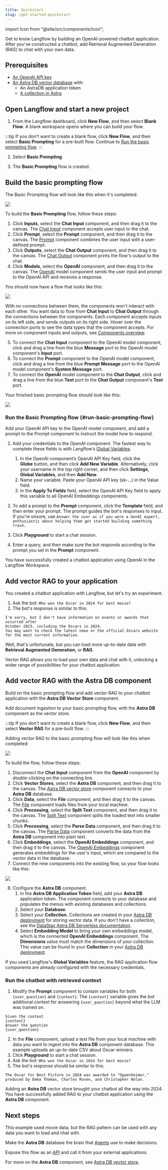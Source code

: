 ```yaml
---
title: Quickstart
slug: /get-started-quickstart
---
```


import Icon from "@site/src/components/icon";

Get to know Langflow by building an OpenAI-powered chatbot application. After you've constructed a chatbot, add Retrieval Augmented Generation (RAG) to chat with your own data.

## Prerequisites

* [An OpenAI API key](https://platform.openai.com/)
* [An Astra DB vector database](https://docs.datastax.com/en/astra-db-serverless/get-started/quickstart.html) with:
	* An AstraDB application token
	* [A collection in Astra](https://docs.datastax.com/en/astra-db-serverless/databases/manage-collections.html#create-collection)

## Open Langflow and start a new project

1. From the Langflow dashboard, click **New Flow**, and then select **Blank Flow**. A blank workspace opens where you can build your flow.

:::tip
If you don't want to create a blank flow, click **New Flow**, and then select **Basic Prompting** for a pre-built flow.
Continue to [Run the basic prompting flow](#run-basic-prompting-flow).
:::

2. Select **Basic Prompting**.

3. The **Basic Prompting** flow is created.

## Build the basic prompting flow

The Basic Prompting flow will look like this when it's completed:

![](/img/starter-flow-basic-prompting.png)

To build the **Basic Prompting** flow, follow these steps:

1. Click **Inputs**, select the **Chat Input** component, and then drag it to the canvas.
The [Chat Input](/components-io#chat-input) component accepts user input to the chat.
2. Click **Prompt**, select the **Prompt** component, and then drag it to the canvas.
The [Prompt](/components-prompts) component combines the user input with a user-defined prompt.
3. Click **Outputs**, select the **Chat Output** component, and then drag it to the canvas.
The [Chat Output](/components-io#chat-output) component prints the flow's output to the chat.
4. Click **Models**, select the **OpenAI** component, and then drag it to the canvas.
The [OpenAI](components-models#openai) model component sends the user input and prompt to the OpenAI API and receives a response.

You should now have a flow that looks like this:

![](/img/quickstart-basic-prompt-no-connections.png)

With no connections between them, the components won't interact with each other.
You want data to flow from **Chat Input** to **Chat Output** through the connections between the components.
Each component accepts inputs on its left side, and sends outputs on its right side.
Hover over the connection ports to see the data types that the component accepts.
For more on component inputs and outputs, see [Components overview](/concepts-components).

5. To connect the **Chat Input** component to the OpenAI model component, click and drag a line from the blue **Message** port to the OpenAI model component's **Input** port.
6. To connect the **Prompt** component to the OpenAI model component, click and drag a line from the blue **Prompt Message** port to the OpenAI model component's **System Message** port.
7. To connect the **OpenAI** model component to the **Chat Output**, click and drag a line from the blue **Text** port to the **Chat Output** component's **Text** port.

Your finished basic prompting flow should look like this:

![](/img/starter-flow-basic-prompting.png)

### Run the Basic Prompting flow {#run-basic-prompting-flow}

Add your OpenAI API key to the OpenAI model component, and add a prompt to the Prompt component to instruct the model how to respond.

1. Add your credentials to the OpenAI component. The fastest way to complete these fields is with Langflow’s [Global Variables](/configuration-global-variables).

	1. In the OpenAI component’s OpenAI API Key field, click the <Icon name="Globe" aria-label="Globe" /> **Globe** button, and then click **Add New Variable**.
	Alternatively, click your username in the top right corner, and then click **Settings**, **Global Variables**, and then **Add New**.
	2. Name your variable. Paste your OpenAI API key (sk-…​) in the Value field.
	3. In the **Apply To Fields** field, select the OpenAI API Key field to apply this variable to all OpenAI Embeddings components.

2. To add a prompt to the **Prompt** component, click the **Template** field, and then enter your prompt.
The prompt guides the bot's responses to input.
If you're unsure, use `Answer the user as if you were a GenAI expert, enthusiastic about helping them get started building something fresh.`
3. Click **Playground** to start a chat session.
4. Enter a query, and then make sure the bot responds according to the prompt you set in the **Prompt** component.

You have successfully created a chatbot application using OpenAI in the Langflow Workspace.

## Add vector RAG to your application

You created a chatbot application with Langflow, but let's try an experiment.

1. Ask the bot: `Who won the Oscar in 2024 for best movie?`
2. The bot's response is similar to this:

```plain
I'm sorry, but I don't have information on events or awards that occurred after
October 2023, including the Oscars in 2024.
You may want to check the latest news or the official Oscars website
for the most current information.
```

Well, that's unfortunate, but you can load more up-to-date data with **Retrieval Augmented Generation**, or **RAG**.

Vector RAG allows you to load your own data and chat with it, unlocking a wider range of possibilities for your chatbot application.

## Add vector RAG with the Astra DB component

Build on the basic prompting flow and add vector RAG to your chatbot application with the **Astra DB Vector Store** component.

Add document ingestion to your basic prompting flow, with the **Astra DB** component as the vector store.

:::tip
If you don't want to create a blank flow, click **New Flow**, and then select **Vector RAG** for a pre-built flow.
:::

Adding vector RAG to the basic prompting flow will look like this when completed:

![](/img/quickstart-add-document-ingestion.png)

To build the flow, follow these steps:

1. Disconnect the **Chat Input** component from the **OpenAI** component by double-clicking on the connecting line.
2. Click **Vector Stores**, select the **Astra DB** component, and then drag it to the canvas.
The [Astra DB vector store](/components-vector-stores#astra-db-vector-store) component connects to your **Astra DB** database.
3. Click **Data**, select the **File** component, and then drag it to the canvas.
The [File](/components-data#file) component loads files from your local machine.
3. Click **Processing**, select the **Split Text** component, and then drag it to the canvas.
The [Split Text](/components-processing#split-text) component splits the loaded text into smaller chunks.
4. Click **Processing**, select the **Parse Data** component, and then drag it to the canvas.
The [Parse Data](/components-processing#parse-data) component converts the data from the **Astra DB** component into plain text.
5. Click **Embeddings**, select the **OpenAI Embeddings** component, and then drag it to the canvas.
The [OpenAI Embeddings](/components-embedding-models#openai-embeddings) component generates embeddings for the user's input, which are compared to the vector data in the database.
6. Connect the new components into the existing flow, so your flow looks like this:

![](/img/quickstart-add-document-ingestion.png)

8. Configure the **Astra DB** component.
	1. In the **Astra DB Application Token** field, add your **Astra DB** application token.
	The component connects to your database and populates the menus with existing databases and collections.
	2. Select your **Database**.
	3. Select your **Collection**. Collections are created in your [Astra DB deployment](https://astra.datastax.com) for storing vector data.
	If you don't have a collection, see the [DataStax Astra DB Serverless documentation](https://docs.datastax.com/en/astra-db-serverless/databases/manage-collections.html#create-collection).
	4. Select **Embedding Model** to bring your own embeddings model, which is the connected **OpenAI Embeddings** component.
	The **Dimensions** value must match the dimensions of your collection. This value can be found in your **Collection** in your [Astra DB deployment](https://astra.datastax.com).

If you used Langflow's **Global Variables** feature, the RAG application flow components are already configured with the necessary credentials.

### Run the chatbot with retrieved context

1. Modify the **Prompt** component to contain variables for both `{user_question}` and `{context}`.
The `{context}` variable gives the bot additional context for answering `{user_question}` beyond what the LLM was trained on.

```plain
Given the context
{context}
Answer the question
{user_question}
```

2. In the **File** component, upload a text file from your local machine with data you want to ingest into the **Astra DB** component database.
This example uploads an up-to-date CSV about Oscar winners.
3. Click **Playground** to start a chat session.
4. Ask the bot: `Who won the Oscar in 2024 for best movie?`
5. The bot's response should be similar to this:

```plain
The Oscar for Best Picture in 2024 was awarded to "Oppenheimer,"
produced by Emma Thomas, Charles Roven, and Christopher Nolan.
```

Adding an **Astra DB** vector store brought your chatbot all the way into 2024.
You have successfully added RAG to your chatbot application using the **Astra DB** component.

## Next steps

This example used movie data, but the RAG pattern can be used with any data you want to load and chat with.

Make the **Astra DB** database the brain that [Agents](/agents-overview) use to make decisions.

Expose this flow as an [API](/concepts-api) and call it from your external applications.

For more on the **Astra DB** component, see [Astra DB vector store](/components-vector-stores#astra-db-vector-store).
